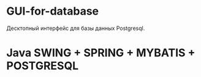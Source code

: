 # GUI-for-database
Десктопный интерфейс для базы данных Postgresql.
# Java SWING + SPRING + MYBATIS + POSTGRESQL 
